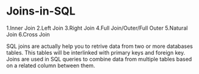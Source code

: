 # Joins-in-SQL

1.Inner Join
2.Left Join
3.Right Join
4.Full Join/Outer/Full Outer
5.Natural Join
6.Cross Join

SQL joins are actually help you to retrive data from two or more databases tables.
This tables will be interlinked with primary keys and foreign key.
Joins are used in SQL queries to combine data from multiple tables based on a related column between them.

